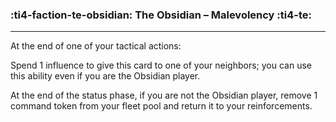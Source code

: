 ### :ti4-faction-te-obsidian: __The Obsidian – Malevolency__ :ti4-te:

---

At the end of one of your tactical actions:

Spend 1 influence to give this card to one of your neighbors; you can use this ability even if you are the Obsidian player.

At the end of the status phase, if you are not the Obsidian player, remove 1 command token from your fleet pool and return it to your reinforcements.
